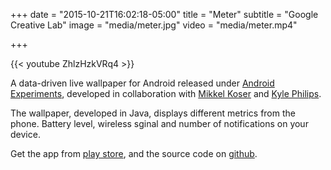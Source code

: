 +++
date = "2015-10-21T16:02:18-05:00"
title = "Meter"
subtitle = "Google Creative Lab"
image = "media/meter.jpg"
video = "media/meter.mp4"

+++

{{< youtube ZhlzHzkVRq4 >}}

A data-driven live wallpaper for Android released under [Android Experiments](https://www.androidexperiments.com/experiment/meter), developed in collaboration with [Mikkel Koser](http://www.mikkelkoser.com) and [Kyle Philips](http://haptic-data.com). 

The wallpaper, developed in Java, displays different metrics from the phone. Battery level, wireless sginal and number of notifications on your device. 

Get the app from [play store](https://play.google.com/store/apps/details?id=com.androidexperiments.meter), and the source code on [github](https://github.com/googlecreativelab/meter).
